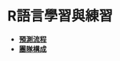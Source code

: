 # R語言學習與練習

- [**預測流程**](https://github.com/annali/R_Practice/blob/master/%08%E9%A0%90%E6%B8%AC%E6%B5%81%E7%A8%8B.md)
- [**團隊構成**](https://github.com/annali/R_Practice/blob/master/%E5%9C%98%E9%9A%8A%E6%A7%8B%E6%88%90.md)
